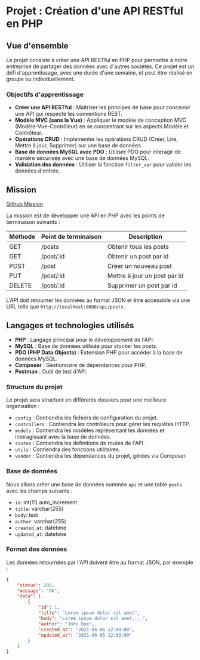 # Projet : Création d'une API RESTful en PHP

## Vue d'ensemble

Le projet consiste à créer une API RESTful en PHP pour permettre à notre entreprise de partager des données avec d'autres sociétés. Ce projet est un défi d'apprentissage, avec une durée d'une semaine, et peut être réalisé en groupe ou individuellement.

### Objectifs d'apprentissage

- **Créer une API RESTful** : Maîtriser les principes de base pour concevoir une API qui respecte les conventions REST.
- **Modèle MVC (sans la Vue)** : Appliquer le modèle de conception MVC (Modèle-Vue-Contrôleur) en se concentrant sur les aspects Modèle et Contrôleur.
- **Opérations CRUD** : Implémenter les opérations CRUD (Créer, Lire, Mettre à jour, Supprimer) sur une base de données.
- **Base de données MySQL avec PDO** : Utiliser PDO pour interagir de manière sécurisée avec une base de données MySQL.
- **Validation des données** : Utiliser la fonction `filter_var` pour valider les données d'entrée.

## Mission

[Github Mission](https://github.com/becodeorg/CRL-KELLER-7/tree/main/1.TRAIL/3.The-Mountain/Backend/PHP/6.API)

La mission est de développer une API en PHP avec les points de terminaison suivants :

| Méthode | Point de terminaison | Description          |
|---------|----------------------|----------------------|
| GET     | /posts               | Obtenir tous les posts |
| GET     | /post/:id            | Obtenir un post par id |
| POST    | /post                | Créer un nouveau post  |
| PUT     | /post/:id            | Mettre à jour un post par id |
| DELETE  | /post/:id            | Supprimer un post par id |

L'API doit retourner les données au format JSON et être accessible via une URL telle que `http://localhost:8000/api/posts`.

## Langages et technologies utilisés

- **PHP** : Langage principal pour le développement de l'API.
- **MySQL** : Base de données utilisée pour stocker les posts.
- **PDO (PHP Data Objects)** : Extension PHP pour accéder à la base de données MySQL.
- **Composer** : Gestionnaire de dépendances pour PHP.
- **Postman** : Outil de test d'API.

### Structure du projet

Le projet sera structuré en différents dossiers pour une meilleure organisation :

- `config` : Contiendra les fichiers de configuration du projet.
- `controllers` : Contiendra les contrôleurs pour gérer les requêtes HTTP.
- `models` : Contiendra les modèles représentant les données et interagissant avec la base de données.
- `routes` : Contiendra les définitions de routes de l'API.
- `utils` : Contiendra des fonctions utilitaires.
- `vendor` : Contiendra les dépendances du projet, gérées via Composer.

### Base de données

Nous allons créer une base de données nommée `api` et une table `posts` avec les champs suivants :

- `id`: int(11) auto_increment
- `title`: varchar(255)
- `body`: text
- `author`: varchar(255)
- `created_at`: datetime
- `updated_at`: datetime

### Format des données

Les données retournées par l'API doivent être au format JSON, par exemple :

```json
{
    "status": 200,
    "message": "OK",
    "data": [
        {
            "id": 1,
            "title": "Lorem ipsum dolor sit amet",
            "body": "Lorem ipsum dolor sit amet,...",
            "author": "John Doe",
            "created_at": "2021-06-06 12:00:00",
            "updated_at": "2021-06-06 12:00:00"
        }
    ]
}
